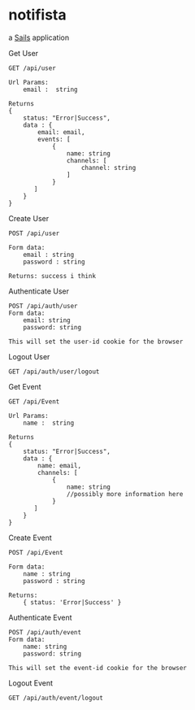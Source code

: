 # notifista

a [Sails](http://sailsjs.org) application


Get User
```
GET /api/user

Url Params:
    email :  string

Returns
{
    status: "Error|Success",
    data : {
        email: email,
        events: [
            { 
                name: string
                channels: [
                    channel: string
                ]
            }
       ]
    }
}

```

Create User
```
POST /api/user

Form data:
    email : string
    password : string

Returns: success i think
```

Authenticate User
```
POST /api/auth/user
Form data:
    email: string
    password: string

This will set the user-id cookie for the browser
```

Logout User
```
GET /api/auth/user/logout
```

Get Event
```
GET /api/Event

Url Params:
    name :  string

Returns
{
    status: "Error|Success",
    data : {
        name: email,
        channels: [
            { 
                name: string 
                //possibly more information here
            }
       ]
    }
}

```

Create Event
```
POST /api/Event

Form data:
    name : string
    password : string

Returns: 
    { status: 'Error|Success' }
```
Authenticate Event
```
POST /api/auth/event
Form data:
    name: string
    password: string

This will set the event-id cookie for the browser
```

Logout Event
```
GET /api/auth/event/logout
```
